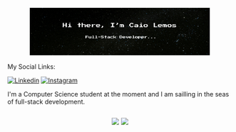 
<p align="center"><img width="80%" alt="Hi there, I'm Caio Lemos" src="./gitgif.gif" /></p>


My Social Links:

[![Linkedin](https://img.shields.io/badge/LinkedIn-0077B5?style=for-the-badge&logo=linkedin&logoColor=white)](https://www.linkedin.com/in/caio-lemos-dantas-08539124b/) [![Instagram](https://img.shields.io/badge/Instagram-E4405F?style=for-the-badge&logo=instagram&logoColor=white)](https://www.instagram.com/caio._.kyo/)

I'm a Computer Science student at the moment and I am sailling in the seas of full-stack development. 


<div style="display: flex; justify-content: center; gap: 5px;">
    <p align="center"><img widht="50%" height="200px" src="https://github-readme-stats.vercel.app/api?username=Caioledan&show_icons=true&theme=tokyonight&include_all_commits=true&rank_icon=github&hide_border=true">
    <p align="center"><img widht="50%" height="200px" src="https://github-readme-stats.vercel.app/api/top-langs/?username=Caioledan&layout=compact&theme=tokyonight&hide_border=true">

</div>
